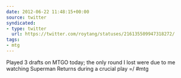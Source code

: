 ```yaml
---
date: 2012-06-22 11:48:15+00:00
source: twitter
syndicated:
- type: twitter
  url: https://twitter.com/roytang/statuses/216135509947318272/
tags:
- mtg
---
```


Played 3 drafts on MTGO today; the only round I lost were due to me watching Superman Returns during a crucial play =/ #mtg